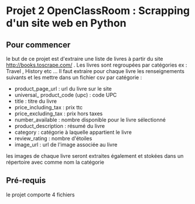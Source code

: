 # Projet 2 OpenClassRoom : Scrapping d'un site web en Python
## Pour commencer
le but de ce projet est d'extraire une liste de livres à partir du site http://books.toscrape.com/ .
Les livres sont regroupées par catégories ex : Travel , History etc ...
Il faut extraire pour chaque livre les renseignements suivants et les mettre dans un fichier csv par catégorie :
- product_page_url : url du livre sur le site
- universal_ product_code (upc) : code UPC
- title : titre du livre
- price_including_tax : prix ttc
- price_excluding_tax : prix hors taxes
- number_available : nombre disponible pour le livre sélectionné
- product_description : résumé du livre
- category : catégorie à laquelle appartient le livre
- review_rating : nombre d'étoiles
- image_url : url de l'image associée au livre

les images de chaque livre seront extraites également et stokées dans un répertoire avec comme nom la catégorie

## Pré-requis 
le projet comporte 4 fichiers

